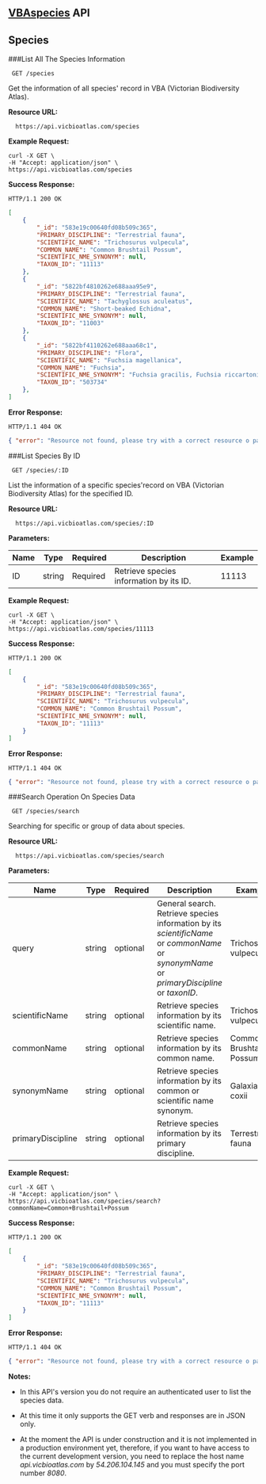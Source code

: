 **[VBAspecies](https://github.com/CodeforAustralia/VBAspecies) API**
----
**Species**
----
###List All The Species Information

```
 GET /species
```

 Get the information of all species' record in VBA (Victorian Biodiversity Atlas).
 
 **Resource URL:**
```
  https://api.vicbioatlas.com/species
```
**Example Request:**

```
curl -X GET \ 
-H "Accept: application/json" \
https://api.vicbioatlas.com/species
```

**Success Response:**

```
HTTP/1.1 200 OK
```  
```json
[
	{
		"_id": "583e19c00640fd08b509c365",
		"PRIMARY_DISCIPLINE": "Terrestrial fauna",
		"SCIENTIFIC_NAME": "Trichosurus vulpecula",
		"COMMON_NAME": "Common Brushtail Possum",
		"SCIENTIFIC_NME_SYNONYM": null,
		"TAXON_ID": "11113"
	},
    {
	    "_id": "5822bf4810262e688aaa95e9",
	    "PRIMARY_DISCIPLINE": "Terrestrial fauna",
	    "SCIENTIFIC_NAME": "Tachyglossus aculeatus",
	    "COMMON_NAME": "Short-beaked Echidna",
	    "SCIENTIFIC_NME_SYNONYM": null,
	    "TAXON_ID": "11003"
    },
    {
	    "_id": "5822bf4110262e688aaa68c1",
	    "PRIMARY_DISCIPLINE": "Flora",
	    "SCIENTIFIC_NAME": "Fuchsia magellanica",
	    "COMMON_NAME": "Fuchsia",
	    "SCIENTIFIC_NME_SYNONYM": "Fuchsia gracilis, Fuchsia riccartonii, Fuchsia magellanica var. macrostemma, Fuchsia macrostemma, Fuchsia magellanica",
	    "TAXON_ID": "503734"
    },
]
```
  **Error Response:**
```
HTTP/1.1 404 OK
```  

```json
{ "error": "Resource not found, please try with a correct resource o parameter value" }
```

###List Species By ID

```
 GET /species/:ID
```

 List the information of a specific species'record on VBA (Victorian Biodiversity Atlas)
 for the specified ID.
 
 
 **Resource URL:**
```
  https://api.vicbioatlas.com/species/:ID
```

  
**Parameters:**

  Name | Type|Required| Description| Example
------------ | -------------| -------------| -------------| -------------
ID | string| Required| Retrieve species information by its ID.| 11113


**Example Request:**

```
curl -X GET \ 
-H "Accept: application/json" \
https://api.vicbioatlas.com/species/11113
```

**Success Response:**

```
HTTP/1.1 200 OK
```  
```json
[
	{
		"_id": "583e19c00640fd08b509c365",
		"PRIMARY_DISCIPLINE": "Terrestrial fauna",
		"SCIENTIFIC_NAME": "Trichosurus vulpecula",
		"COMMON_NAME": "Common Brushtail Possum",
		"SCIENTIFIC_NME_SYNONYM": null,
		"TAXON_ID": "11113"
	}
]
```
  **Error Response:**
```
HTTP/1.1 404 OK
```  

```json
{ "error": "Resource not found, please try with a correct resource o parameter value" }
```

###Search Operation On Species Data

```
 GET /species/search
```

 Searching for specific or group of data about species.
 
 
 **Resource URL:**
```
  https://api.vicbioatlas.com/species/search
```
**Parameters:**

  Name | Type|Required| Description| Example
------------ | -------------| -------------| -------------| -------------
query | string| optional| General search. Retrieve species information by its *scientificName* or *commonName* or *synonymName* or *primaryDiscipline* or *taxonID*.| Trichosurus vulpecula
scientificName | string| optional| Retrieve species information by its scientific name.| Trichosurus vulpecula
commonName| string| optional| Retrieve species information by its common name.| Common Brushtail Possum
synonymName|string| optional| Retrieve species information by its common or scientific name synonym.| Galaxias coxii
primaryDiscipline|string| optional| Retrieve species information by its primary discipline.| Terrestrial fauna

**Example Request:**

```
curl -X GET \ 
-H "Accept: application/json" \
https://api.vicbioatlas.com/species/search?commonName=Common+Brushtail+Possum
```

**Success Response:**

```
HTTP/1.1 200 OK
```  
```json
[
	{
		"_id": "583e19c00640fd08b509c365",
		"PRIMARY_DISCIPLINE": "Terrestrial fauna",
		"SCIENTIFIC_NAME": "Trichosurus vulpecula",
		"COMMON_NAME": "Common Brushtail Possum",
		"SCIENTIFIC_NME_SYNONYM": null,
		"TAXON_ID": "11113"
	}
]
```
  **Error Response:**
```
HTTP/1.1 404 OK
```  

```json
{ "error": "Resource not found, please try with a correct resource o parameter value" }
```

**Notes:**

* In this API's version you do not require an authenticated user to list the species data.

* At this time it only supports the GET verb and responses are in JSON only.

* At the moment the API is under construction and it is not implemented in a production environment yet,
therefore, if you want to have access to the current development version, you need to replace the host
name *api.vicbioatlas.com* by *54.206.104.145* and you must specify the port number *8080*.

